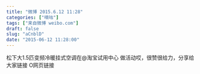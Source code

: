 ```yaml
---
title: "微博 2015.6.12 11:28"
categories: ["嘀咕"]
tags: ["来自微博 weibo.com"]
draft: false
slug: "aCnblD"
date: "2015-06-12 11:28:00"
---
```


<p>松下大1.5匹变频冷暖挂式空调在@淘宝试用中心   做活动哎，很赞很给力，分享给大家链接 O网页链接 ​​​​</p>
